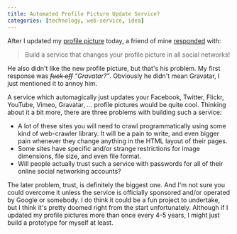 ```yaml
---
title: Automated Profile Picture Update Service?
categories: [technology, web-service, idea]
---
```


After I updated my [profile picture][avatar] today, a friend of mine [responded][tweet] with:

> Build a service that changes your profile picture in all social networks!

He also didn't like the new profile picture, but that's his problem. My first response was <s>*fuck off*</s> *“Gravatar?”*. Obviously he didn't mean Gravatar, I just mentioned it to annoy him.

A service which automagically just updates your Facebook, Twitter, Flickr, YouTube, Vimeo, Gravatar, *...* profile pictures would be quite cool. Thinking about it a bit more, there are three problems with building such a service:

* A lot of these sites you will need to crawl programmatically using some kind of web-crawler library. It will be a pain to write, and even bigger pain whenever they change anything in the HTML layout of their pages.
* Some sites have specific and/or strange restrictions for image dimensions, file size, and even file format.
* Will people actually trust such a service with passwords for all of their online social networking accounts?

The later problem, trust, is definitely the biggest one. And I'm not sure you could overcome it unless the service is officially sponsored and/or operated by Google or somebody. I do think it could be a fun project to undertake, but I think it's pretty doomed right from the start unfortunately. Although if I updated my profile pictures more than once every 4-5 years, I might just build a prototype for myself at least.


[avatar]: http://jimeh.me/blog/2010/02/05/new-avatar-same-old-fugly-face/
[tweet]: http://twitter.com/jonromero/status/8655908664
